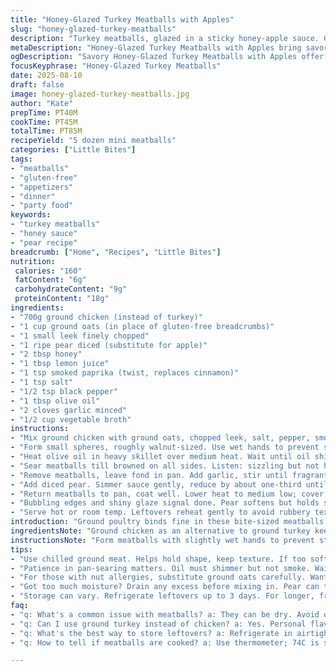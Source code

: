 ```yaml
---
title: "Honey-Glazed Turkey Meatballs with Apples"
slug: "honey-glazed-turkey-meatballs"
description: "Turkey meatballs, glazed in a sticky honey-apple sauce. Ground turkey swapped with ground chicken to lighten the flavor; fresh pear replaces apple for a twist. A hint of smoked paprika for depth. Ground oats stand in for gluten-free breadcrumbs. Quick pan-sear, then finish in sauce. Caramelized edges signal readiness. Offbeat sweetness balanced by lemon zest. Every step tunes texture and flavor. No eggs, dairy, or nuts needed. About 40 minutes active, 45 to cook mostly slow glaze. Roughly 60 mini meatballs."
metaDescription: "Honey-Glazed Turkey Meatballs with Apples bring savory flavor and subtle sweetness to any gathering; enjoy these vibrant bites packed with texture."
ogDescription: "Savory Honey-Glazed Turkey Meatballs with Apples offer a unique twist, perfect as appetizers or on party trays; packed with flavor."
focusKeyphrase: "Honey-Glazed Turkey Meatballs"
date: 2025-08-10
draft: false
image: honey-glazed-turkey-meatballs.jpg
author: "Kate"
prepTime: PT40M
cookTime: PT45M
totalTime: PT85M
recipeYield: "5 dozen mini meatballs"
categories: ["Little Bites"]
tags:
- "meatballs"
- "gluten-free"
- "appetizers"
- "dinner"
- "party food"
keywords:
- "turkey meatballs"
- "honey sauce"
- "pear recipe"
breadcrumb: ["Home", "Recipes", "Little Bites"]
nutrition: 
 calories: "160"
 fatContent: "6g"
 carbohydrateContent: "9g"
 proteinContent: "18g"
ingredients:
- "700g ground chicken (instead of turkey)"
- "1 cup ground oats (in place of gluten-free breadcrumbs)"
- "1 small leek finely chopped"
- "1 ripe pear diced (substitute for apple)"
- "2 tbsp honey"
- "1 tbsp lemon juice"
- "1 tsp smoked paprika (twist, replaces cinnamon)"
- "1 tsp salt"
- "1/2 tsp black pepper"
- "1 tbsp olive oil"
- "2 cloves garlic minced"
- "1/2 cup vegetable broth"
instructions:
- "Mix ground chicken with ground oats, chopped leek, salt, pepper, smoked paprika. Don’t overwork—too dense meatballs hurt texture. Pear diced separate."
- "Form small spheres, roughly walnut-sized. Use wet hands to prevent sticking. Avoid packing too tight. If mixture’s too soft, chill 10 minutes; also makes forming easier."
- "Heat olive oil in heavy skillet over medium heat. Wait until oil shimmers but doesn’t smoke before adding meatballs. Crowding pan cools down fat, leads to steaming, soggy outsides."
- "Sear meatballs till browned on all sides. Listen: sizzling but not hissing burn. Don't poke too much—the crust is forming."
- "Remove meatballs, leave fond in pan. Add garlic, stir until fragrant, roughly 30 seconds. Pour in broth, honey, lemon juice. Scrap up browned bits—flavor gold."
- "Add diced pear. Simmer sauce gently, reduce by about one-third until thicker, glossy coat forming."
- "Return meatballs to pan, coat well. Lower heat to medium low; cover loosely to trap steam but prevent soggy tops. Meatballs finish cooking in sauce, internal temp 74C (165F)."
- "Bubbling edges and shiny glaze signal done. Pear softens but holds shape, bursts between teeth."
- "Serve hot or room temp. Leftovers reheat gently to avoid rubbery texture."
introduction: "Ground poultry binds fine in these bite-sized meatballs, ideal for versatile starters or party trays. Ground oats substitute breadcrumbs, boosting texture and fiber without gluten. Pear brings subtle sweetness with less moisture than apple, so mix and cook accordingly. Honey glazed finish builds layers of sticky-sweet contrast to smoky paprika, which pulls heat and complexity. Skipping eggs and dairy cuts allergens while preserving bite. Pan-sear first to lock in juices and create crisp crust. Then simmer gently: temperature matters—low enough so sauce thickens, high enough to complete cooking. Watch for firm, springy feel when pressing meatballs, shiny caramelized surface, pear tender yet intact. All about timing, balance. Not mush, not dry. Done right: juicy, aromatic, layered."
ingredientsNote: "Ground chicken as an alternative to ground turkey keeps the flavor mild and fat level manageable but watch for softness—use chilled meat, sometimes add flour or oats as binders to hold shape without eggs. Ground oats act like breadcrumbs, absorbing fluids and adding subtle texture; substitute with rice flour or almond meal if available. Pear here is deliberate: firmer than apple, less liquid, but does introduce sweetness and a floral note. Adjust honey—too much burns quickly in glaze stage. Smoked paprika replaces cinnamon to introduce warmth and earthiness without sweetness; use sweet or hot paprika if preferred. Leek offers mild onion flavor, swap with scallions or shallots depending on availability. Garlic and broth provide depth, moisture to glaze. Olive oil preferred for pan-searing; can use neutral oil but lose flavor dimension."
instructionsNote: "Form meatballs with slightly wet hands to prevent sticking. Don’t compact meat too hard or the texture tightens. Pan must be hot enough for browning but not scorching; brown crust is foundation for flavor. Patience in searing pays off—crowding the pan breaks down heat consistency causing steaming instead of browning. Use fond left in skillet—scrape well when adding garlic and liquids. Sauce must simmer—not boil rapidly—to thicken without burning honey. Pear added after deglazing so it softens gently but doesn’t turn to mush. Meatballs finish cooking in sauce, which infuses them with moisture and flavor; covering pan traps steam but check frequently so glaze doesn’t dilute. Internal temperature is ultimate doneness test; avoid guessing to prevent dryness or raw inside. Visual cues: shiny glaze, slightly tacky surface, pear pieces softened but intact, meatballs springy to touch."
tips:
- "Use chilled ground meat. Helps hold shape, keep texture. If too soft, chill before forming. Wet hands to keep from sticking. Flour or extra oats can help."
- "Patience in pan-searing matters. Oil must shimmer but not smoke. Wait for that sound, sizzling, not hissing. Crowding the pan leads to steaming; aim for browning."
- "For those with nut allergies, substitute ground oats carefully. Want that texture? Try rice flour. Keep an eye on honey, too much can burn; adjust ratios as needed."
- "Got too much moisture? Drain any excess before mixing in. Pear can turn mushy if overcooked. Just want gentle simmer when adding it to sauce; wait for that thickening action."
- "Storage can vary. Refrigerate leftovers up to 3 days. For longer, freeze them, great for quick meals. Reheat gently to avoid rubbery texture; low heat is key."
faq:
- "q: What's a common issue with meatballs? a: They can be dry. Avoid overcooking. Check temperature. Look for bounce back feel. Under-seasoning is another pitfall."
- "q: Can I use ground turkey instead of chicken? a: Yes. Personal flavor. Adjust cooking time, sometimes needs more. Watch texture; it can be less forgiving."
- "q: What's the best way to store leftovers? a: Refrigerate in airtight containers. Reheat slowly, avoid rubbery results. Use broth or water for moisture."
- "q: How to tell if meatballs are cooked? a: Use thermometer; 74C is safe. Visual markers—nice caramelization, should feel firm, not soft. Wait for that glistening finish."

---
```

